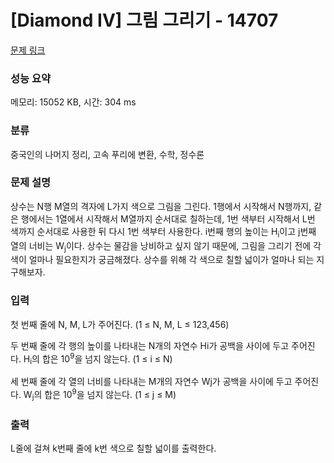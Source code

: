 # [Diamond IV] 그림 그리기 - 14707 

[문제 링크](https://www.acmicpc.net/problem/14707) 

### 성능 요약

메모리: 15052 KB, 시간: 304 ms

### 분류

중국인의 나머지 정리, 고속 푸리에 변환, 수학, 정수론

### 문제 설명

<p>상수는 N행 M열의 격자에 L가지 색으로 그림을 그린다. 1행에서 시작해서 N행까지, 같은 행에서는 1열에서 시작해서 M열까지 순서대로 칠하는데, 1번 색부터 시작해서 L번 색까지 순서대로 사용한 뒤 다시 1번 색부터 사용한다. i번째 행의 높이는 H<sub>i</sub>이고 j번째 열의 너비는 W<sub>j</sub>이다. 상수는 물감을 낭비하고 싶지 않기 때문에, 그림을 그리기 전에 각 색이 얼마나 필요한지가 궁금해졌다. 상수를 위해 각 색으로 칠할 넓이가 얼마나 되는 지 구해보자.</p>

### 입력 

 <p>첫 번째 줄에 N, M, L가 주어진다. (1 ≤ N, M, L ≤ 123,456)</p>

<p>두 번째 줄에 각 행의 높이를 나타내는 N개의 자연수 Hi가 공백을 사이에 두고 주어진다. H<sub>i</sub>의 합은 10<sup>9</sup>을 넘지 않는다. (1 ≤ i ≤ N)</p>

<p>세 번째 줄에 각 열의 너비를 나타내는 M개의 자연수 Wj가 공백을 사이에 두고 주어진다. W<sub>j</sub>의 합은 10<sup>9</sup>을 넘지 않는다. (1 ≤ j ≤ M)</p>

### 출력 

 <p>L줄에 걸쳐 k번째 줄에 k번 색으로 칠할 넓이를 출력한다.</p>

